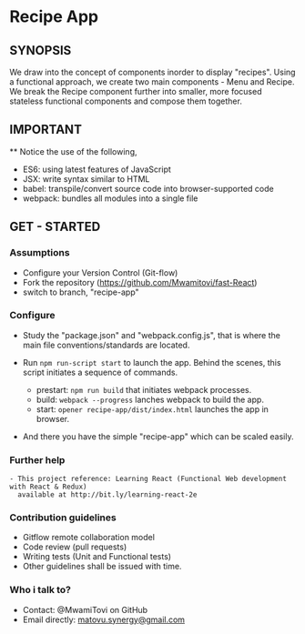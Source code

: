 Recipe App
==========

## SYNOPSIS

We draw into the concept of components inorder to display "recipes".
Using a functional approach, we create two main components - Menu and Recipe.
We break the Recipe component further into smaller, 
more focused stateless functional components and compose them together.


## IMPORTANT

** Notice the use of the following,
   - ES6: using latest features of JavaScript
   - JSX: write syntax similar to HTML
   - babel: transpile/convert source code into browser-supported code
   - webpack: bundles all modules into a single file


## GET - STARTED

### Assumptions
   - Configure your Version Control (Git-flow)
   - Fork the repository (https://github.com/Mwamitovi/fast-React)
   - switch to branch, "recipe-app"

### Configure

   - Study the "package.json" and "webpack.config.js", 
     that is where the main file conventions/standards are located.

   - Run `npm run-script start` to launch the app.
     Behind the scenes, this script initiates a sequence of commands.
      - prestart: `npm run build` that initiates webpack processes.
      - build: `webpack --progress` lanches webpack to build the app.
      - start: `opener recipe-app/dist/index.html` launches the app in browser.

   - And there you have the simple "recipe-app" which can be scaled easily.


### Further help

    - This project reference: Learning React (Functional Web development with React & Redux)
      available at http://bit.ly/learning-react-2e


### Contribution guidelines
   - Gitflow remote collaboration model
   - Code review (pull requests)
   - Writing tests (Unit and Functional tests)
   - Other guidelines shall be issued with time.

### Who i talk to?
   - Contact: @MwamiTovi on GitHub
   - Email directly: matovu.synergy@gmail.com

